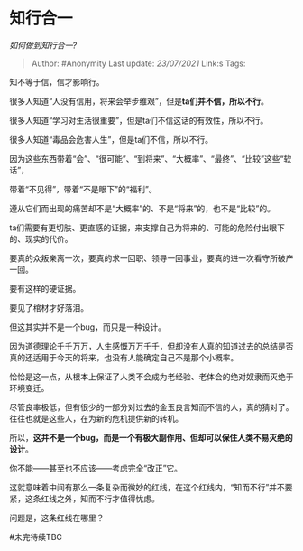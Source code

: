 # 知行合一
*如何做到知行合一?*

> Author: #Anonymity
> Last update: *23/07/2021* 
> Link:s
> Tags:   



知不等于信，信才影响行。

很多人知道“人没有信用，将来会举步维艰”，但是**ta们并不信，所以不行**。

很多人知道“学习对生活很重要”，但是ta们不信这话的有效性，所以不行。

很多人知道“毒品会危害人生”，但是ta们不信，所以不行。

因为这些东西带着“会”、“很可能”、“到将来”、“大概率”、“最终”、“比较”这些“软话”，

带着“不见得”，带着“不是眼下”的“福利”。

遵从它们而出现的痛苦却不是“大概率”的、不是“将来”的，也不是“比较”的。

ta们需要有更切肤、更直感的证据，来支撑自己为将来的、可能的危险付出眼下的、现实的代价。

要真的众叛亲离一次，要真的求一回职、领导一回事业，要真的进一次看守所破产一回。

要有这样的硬证据。

要见了棺材才好落泪。

但这其实并不是一个bug，而只是一种设计。

因为道德理论千千万万，人生感慨万万千千，但却没有人真的知道过去的总结是否真的还适用于今天的将来，也没有人能确定自己不是那个小概率。

恰恰是这一点，从根本上保证了人类不会成为老经验、老体会的绝对奴隶而灭绝于环境变迁。

尽管良率极低，但有很少的一部分对过去的金玉良言知而不信的人，真的猜对了。往往也就是这些人，在为新的危机提供新的转机。

所以，**这并不是一个bug，而是一个有极大副作用、但却可以保住人类不易灭绝的设计**。

你不能——甚至也不应该——考虑完全“改正”它。

这就意味着中间有那么一条复杂而微妙的红线，在这个红线内，“知而不行”并不要紧，这条红线之外，知而不行才值得忧虑。

问题是，这条红线在哪里？

#未完待续TBC 



